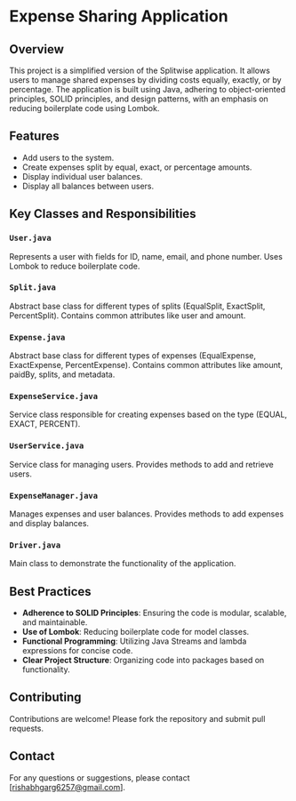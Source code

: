 # Expense Sharing Application

## Overview
This project is a simplified version of the Splitwise application. It allows users to manage shared expenses by dividing costs equally, exactly, or by percentage. The application is built using Java, adhering to object-oriented principles, SOLID principles, and design patterns, with an emphasis on reducing boilerplate code using Lombok.

## Features
- Add users to the system.
- Create expenses split by equal, exact, or percentage amounts.
- Display individual user balances.
- Display all balances between users.

## Key Classes and Responsibilities

### `User.java`
Represents a user with fields for ID, name, email, and phone number. Uses Lombok to reduce boilerplate code.

### `Split.java`
Abstract base class for different types of splits (EqualSplit, ExactSplit, PercentSplit). Contains common attributes like user and amount.

### `Expense.java`
Abstract base class for different types of expenses (EqualExpense, ExactExpense, PercentExpense). Contains common attributes like amount, paidBy, splits, and metadata.

### `ExpenseService.java`
Service class responsible for creating expenses based on the type (EQUAL, EXACT, PERCENT).

### `UserService.java`
Service class for managing users. Provides methods to add and retrieve users.

### `ExpenseManager.java`
Manages expenses and user balances. Provides methods to add expenses and display balances.

### `Driver.java`
Main class to demonstrate the functionality of the application.

## Best Practices
- **Adherence to SOLID Principles**: Ensuring the code is modular, scalable, and maintainable.
- **Use of Lombok**: Reducing boilerplate code for model classes.
- **Functional Programming**: Utilizing Java Streams and lambda expressions for concise code.
- **Clear Project Structure**: Organizing code into packages based on functionality.

## Contributing
Contributions are welcome! Please fork the repository and submit pull requests.

## Contact
For any questions or suggestions, please contact [rishabhgarg6257@gmail.com].

